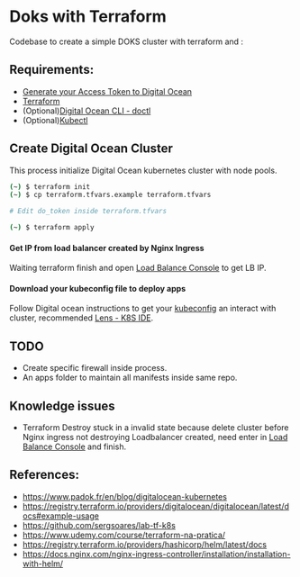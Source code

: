 # Doks with Terraform

Codebase to create a simple DOKS cluster with terraform and :

## Requirements:

- [Generate your Access Token to Digital Ocean](https://docs.digitalocean.com/reference/api/create-personal-access-token/)
- [Terraform](https://www.terraform.io/downloads.html)
- (Optional)[Digital Ocean CLI - doctl](https://github.com/digitalocean/doctl/releases)
- (Optional)[Kubectl](https://kubernetes.io/docs/tasks/tools/)

## Create Digital Ocean Cluster

This process initialize Digital Ocean kubernetes cluster with node pools.

```bash
(~) $ terraform init
(~) $ cp terraform.tfvars.example terraform.tfvars

# Edit do_token inside terraform.tfvars

(~) $ terraform apply
```

#### Get IP from load balancer created by Nginx Ingress

Waiting terraform finish and open [Load Balance Console](https://cloud.digitalocean.com/networking/load_balancers?i=37a503&preserveScrollPosition=true) to get LB IP.

#### Download your kubeconfig file to deploy apps

Follow Digital ocean instructions to get your [kubeconfig](https://docs.digitalocean.com/products/kubernetes/how-to/connect-to-cluster/#doctl) an interact with cluster, recommended [Lens - K8S IDE](https://k8slens.dev/).

## TODO

- Create specific firewall inside process.
- An apps folder to maintain all manifests inside same repo.

## Knowledge issues

- Terraform Destroy stuck in a invalid state because delete cluster before Nginx ingress not destroying Loadbalancer created, need enter in [Load Balance Console](https://cloud.digitalocean.com/networking/load_balancers?i=37a503&preserveScrollPosition=true) and finish.

## References:

- https://www.padok.fr/en/blog/digitalocean-kubernetes
- https://registry.terraform.io/providers/digitalocean/digitalocean/latest/docs#example-usage
- https://github.com/sergsoares/lab-tf-k8s
- https://www.udemy.com/course/terraform-na-pratica/
- https://registry.terraform.io/providers/hashicorp/helm/latest/docs
- https://docs.nginx.com/nginx-ingress-controller/installation/installation-with-helm/
